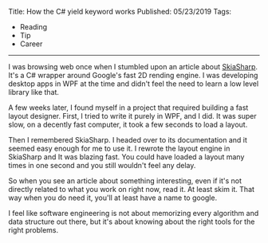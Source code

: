 Title: How the C# yield keyword works
Published: 05/23/2019
Tags:

 - Reading
 - Tip
 - Career
---

I was browsing web once when I stumbled upon an article about [SkiaSharp](https://github.com/mono/SkiaSharp). It's a C# wrapper around Google's fast 2D rending engine. I was developing desktop apps in WPF at the time and didn't feel the need to learn a low level library like that.

A few weeks later, I found myself in a project that required building a fast layout designer. First, I tried to write it purely in WPF, and I did. It was super slow, on a decently fast computer, it took a few seconds to load a layout.

Then I remembered SkiaSharp. I headed over to its documentation and it seemed easy enough for me to use it. I rewrote the layout engine in SkiaSharp and It was blazing fast. You could have loaded a layout many times in one second and you still wouldn't feel any delay.

So when you see an article about something interesting, even if it's not directly related to what you work on right now, read it. At least skim it. That way when you do need it, you'll at least have a name to google.

I feel like software engineering is not about memorizing every algorithm and data structure out there, but it's about knowing about the right tools for the right problems.